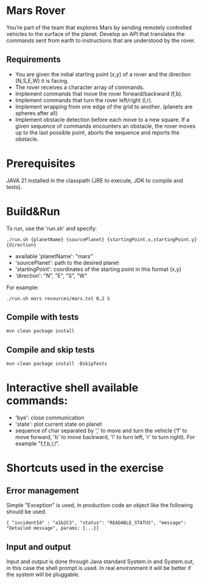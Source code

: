 # Mars Rover

You’re part of the team that explores Mars by sending remotely controlled vehicles to the surface of the planet. Develop an API that translates the commands sent from earth to instructions that are understood by the rover.

## Requirements
- You are given the initial starting point (x,y) of a rover and the direction (N,S,E,W) it is facing.
- The rover receives a character array of commands.
- Implement commands that move the rover forward/backward (f,b).
- Implement commands that turn the rover left/right (l,r).
- Implement wrapping from one edge of the grid to another. (planets are spheres after all)
- Implement obstacle detection before each move to a new square. If a given sequence of commands encounters an obstacle, the rover moves up to the last possible point, aborts the sequence and reports the obstacle.

# Prerequisites
JAVA 21 installed in the classpath (JRE to execute, JDK to compile and tests).

# Build&Run
To run, use the 'run.sh' and specify:

```./run.sh {planetName} {sourcePlanet} {startingPoint.x,startingPoint.y} {direction}```

- available 'planetName': "mars"
- 'sourcePlanet': path to the desired planet
- 'startingPoint': coordinates of the starting point in this format (x,y)
- 'direction': "N", "E", "S", "W"

For example:

```./run.sh mars resources/mars.txt 0,2 S```

## Compile with tests

```mvn clean package install```

## Compile and skip tests

```mvn clean package install -DskipTests```

# Interactive shell available commands:
- 'bye': close communication
- 'state': plot current state on planet
- sequence of char separated by ',' to move and turn the vehicle
('f' to move forward, 'b' to move backward, 'l' to turn left, 'r' to turn right). For example "f,f,b,l,l".


# Shortcuts used in the exercise

## Error management
Simple "Exception" is used, in production code an object like the following should be used.

```{ "incidentId" : "a1b2C3", "status": "READABLE_STATUS", "message": "Detailed message", params: {...}}```

## Input and output
Input and output is done through Java standard System.in and System.out, in this case the shell prompt is used.
In real environment it will be better if the system will be pluggable.
